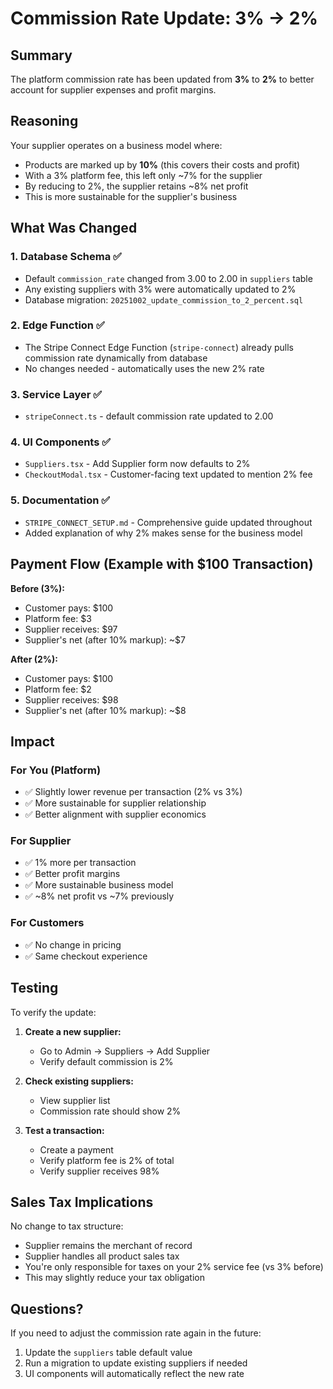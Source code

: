 # Commission Rate Update: 3% → 2%

## Summary

The platform commission rate has been updated from **3%** to **2%** to better account for supplier expenses and profit margins.

## Reasoning

Your supplier operates on a business model where:
- Products are marked up by **10%** (this covers their costs and profit)
- With a 3% platform fee, this left only ~7% for the supplier
- By reducing to 2%, the supplier retains ~8% net profit
- This is more sustainable for the supplier's business

## What Was Changed

### 1. Database Schema ✅
- Default `commission_rate` changed from 3.00 to 2.00 in `suppliers` table
- Any existing suppliers with 3% were automatically updated to 2%
- Database migration: `20251002_update_commission_to_2_percent.sql`

### 2. Edge Function ✅
- The Stripe Connect Edge Function (`stripe-connect`) already pulls commission rate dynamically from database
- No changes needed - automatically uses the new 2% rate

### 3. Service Layer ✅
- `stripeConnect.ts` - default commission rate updated to 2.00

### 4. UI Components ✅
- `Suppliers.tsx` - Add Supplier form now defaults to 2%
- `CheckoutModal.tsx` - Customer-facing text updated to mention 2% fee

### 5. Documentation ✅
- `STRIPE_CONNECT_SETUP.md` - Comprehensive guide updated throughout
- Added explanation of why 2% makes sense for the business model

## Payment Flow (Example with $100 Transaction)

**Before (3%):**
- Customer pays: $100
- Platform fee: $3
- Supplier receives: $97
- Supplier's net (after 10% markup): ~$7

**After (2%):**
- Customer pays: $100
- Platform fee: $2
- Supplier receives: $98
- Supplier's net (after 10% markup): ~$8

## Impact

### For You (Platform)
- ✅ Slightly lower revenue per transaction (2% vs 3%)
- ✅ More sustainable for supplier relationship
- ✅ Better alignment with supplier economics

### For Supplier
- ✅ 1% more per transaction
- ✅ Better profit margins
- ✅ More sustainable business model
- ✅ ~8% net profit vs ~7% previously

### For Customers
- ✅ No change in pricing
- ✅ Same checkout experience

## Testing

To verify the update:

1. **Create a new supplier:**
   - Go to Admin → Suppliers → Add Supplier
   - Verify default commission is 2%

2. **Check existing suppliers:**
   - View supplier list
   - Commission rate should show 2%

3. **Test a transaction:**
   - Create a payment
   - Verify platform fee is 2% of total
   - Verify supplier receives 98%

## Sales Tax Implications

No change to tax structure:
- Supplier remains the merchant of record
- Supplier handles all product sales tax
- You're only responsible for taxes on your 2% service fee (vs 3% before)
- This may slightly reduce your tax obligation

## Questions?

If you need to adjust the commission rate again in the future:
1. Update the `suppliers` table default value
2. Run a migration to update existing suppliers if needed
3. UI components will automatically reflect the new rate
